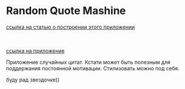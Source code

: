 <h1> Random Quote Mashine</h1>
<a href="https://medium.com/@buugaaga.ildar/build-a-scalable-random-quote-machine-in-react-bd9b3bce6cc0">
  ссылка на статью о построении этого приложении
</a>

</br > </br>
<a href="https://buugaaga.github.io/quote-mashine/">ccылка на приложение</a>

<p>
  Приложение случайных цитат. Кстати может быть полезным для поддержания постоянной мотивации. Стилизовать можно под себя.
</p>
буду рад звездочке))